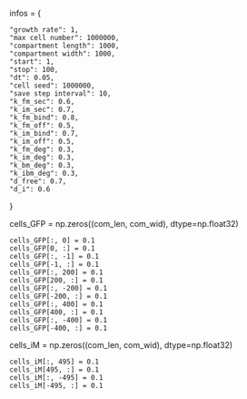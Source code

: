infos = {

    "growth rate": 1,
    "max cell number": 1000000,
    "compartment length": 1000,
    "compartment width": 1000,
    "start": 1,
    "stop": 100,
    "dt": 0.05,
    "cell seed": 1000000,
    "save step interval": 10,
    "k_fm_sec": 0.6,
    "k_im_sec": 0.7,
    "k_fm_bind": 0.8,
    "k_fm_off": 0.5,
    "k_im_bind": 0.7,
    "k_im_off": 0.5,
    "k_fm_deg": 0.3,
    "k_im_deg": 0.3,
    "k_bm_deg": 0.3,
    "k_ibm_deg": 0.3,
    "d_free": 0.7,
    "d_i": 0.6

}


cells_GFP = np.zeros((com_len, com_wid), dtype=np.float32)

    cells_GFP[:, 0] = 0.1
    cells_GFP[0, :] = 0.1
    cells_GFP[:, -1] = 0.1
    cells_GFP[-1, :] = 0.1
    cells_GFP[:, 200] = 0.1
    cells_GFP[200, :] = 0.1
    cells_GFP[:, -200] = 0.1
    cells_GFP[-200, :] = 0.1
    cells_GFP[:, 400] = 0.1
    cells_GFP[400, :] = 0.1
    cells_GFP[:, -400] = 0.1
    cells_GFP[-400, :] = 0.1

cells_iM = np.zeros((com_len, com_wid), dtype=np.float32)

    cells_iM[:, 495] = 0.1
    cells_iM[495, :] = 0.1
    cells_iM[:, -495] = 0.1
    cells_iM[-495, :] = 0.1